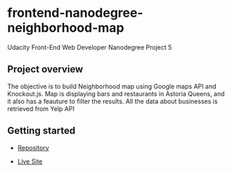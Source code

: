 # frontend-nanodegree-neighborhood-map

Udacity Front-End Web Developer Nanodegree Project 5


## Project overview

The objective is to build Neighborhood map using Google maps API and Knockout.js. Map is displaying bars and restaurants in Astoria Queens, and it also has a feauture to filter the results. All the data about businesses is retrieved from Yelp API

## Getting started
* [Repository](https://github.com/mmarinm/udacity-neighborhoodMap-project)

* [Live Site](https://mmarinm.github.io/udacity-neighborhoodMap-project/)
